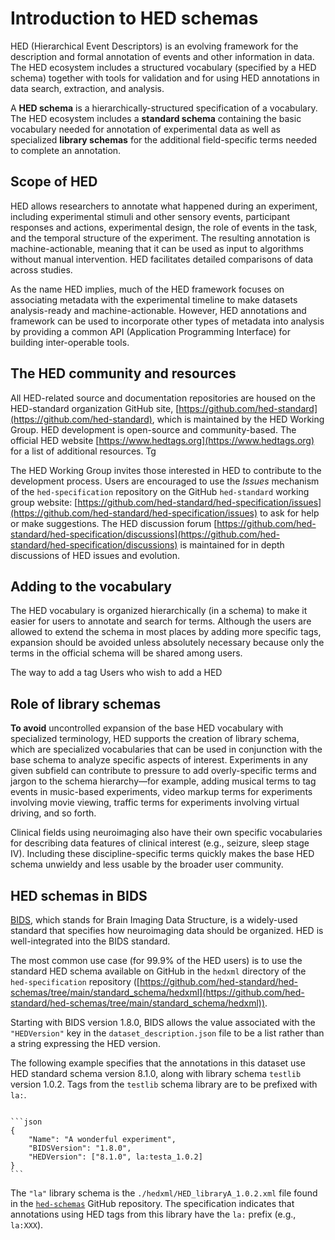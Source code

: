 # Introduction to HED schemas

HED (Hierarchical Event Descriptors) is an evolving framework for the description and
formal annotation of events and other information in data.
The HED ecosystem includes a structured vocabulary (specified by a HED schema)
together with tools for validation and for using HED annotations in data search, 
extraction, and analysis. 

A **HED schema** is a hierarchically-structured specification of a vocabulary.
The HED ecosystem includes a **standard schema** containing the basic vocabulary
needed for annotation of experimental data as well as specialized **library schemas** for
the additional field-specific terms needed to complete an annotation.

## Scope of HED 

HED allows researchers to annotate what happened during an 
experiment, including experimental stimuli and other sensory events, participant responses 
and actions, experimental design, the role of events in the task, and the temporal structure 
of the experiment. The resulting annotation is machine-actionable, meaning that it can be 
used as input to algorithms without manual intervention. HED facilitates detailed comparisons
of data across studies.

As the name HED implies, much of the HED framework focuses on
associating metadata with the experimental timeline to make datasets analysis-ready and
machine-actionable. However, HED annotations and framework can be used to incorporate 
other types of metadata into analysis by providing a common API (Application Programming 
Interface) for building inter-operable tools. 

## The HED community and resources

All HED-related source and documentation repositories are housed on the HED-standard 
organization GitHub site, [https://github.com/hed-standard](https://github.com/hed-standard),
which is maintained by the HED Working Group. HED development is open-source and
community-based. The official HED website [https://www.hedtags.org](https://www.hedtags.org)
for a list of additional resources. Tg

The HED Working Group invites those interested in HED to contribute to the development process. 
Users are encouraged to use the *Issues* mechanism of the `hed-specification`
repository on the GitHub `hed-standard` working group website: 
[https://github.com/hed-standard/hed-specification/issues](https://github.com/hed-standard/hed-specification/issues)
to ask for help or make suggestions. The HED discussion forum 
[https://github.com/hed-standard/hed-specification/discussions](https://github.com/hed-standard/hed-specification/discussions) is maintained for in depth 
discussions of HED issues and evolution.


## Adding to the vocabulary

The HED vocabulary is organized hierarchically (in a schema) to make it easier for users to 
annotate and search for terms.
Although the users are allowed to extend the schema in most places by adding more specific
tags, expansion should be avoided unless absolutely necessary because only the
terms in the official schema will be shared among users.

The way to add a tag 
Users who wish to add a HED

## Role of library schemas

**To avoid** uncontrolled expansion of the base HED vocabulary with specialized terminology, 
HED supports the creation of library schema, which are specialized vocabularies that can
be used in conjunction with the base schema to analyze specific aspects of interest. 
Experiments in any given subfield can contribute to pressure to add 
overly-specific terms and jargon to the schema hierarchy—for example, adding musical 
terms to tag events in music-based experiments, video markup terms for experiments 
involving movie viewing, traffic terms for experiments involving
virtual driving, and so forth. 

Clinical fields using neuroimaging also have their own specific
vocabularies for describing data features of clinical interest (e.g., seizure, sleep stage IV).
Including these discipline-specific terms quickly makes the base HED schema unwieldy and less
usable by the broader user community.

## HED schemas in BIDS

[BIDS](https://bids.neuroimaging.io/), which stands for Brain Imaging Data Structure,
is a widely-used standard that specifies how neuroimaging data should be organized.
HED is well-integrated into the BIDS standard.

The most common use case (for 99.9% of the HED users) is to use the standard 
HED schema available on GitHub in the `hedxml` directory of the `hed-specification` repository 
([https://github.com/hed-standard/hed-schemas/tree/main/standard_schema/hedxml](https://github.com/hed-standard/hed-schemas/tree/main/standard_schema/hedxml)).

Starting with BIDS version 1.8.0, BIDS allows the value associated with the
`"HEDVersion"` key in the `dataset_description.json` file to be a list rather 
than a string expressing the HED version. 

The following example specifies that the annotations in this dataset use HED standard schema
version 8.1.0, along with library schema `testlib` version 1.0.2.
Tags from the `testlib` schema library are to be prefixed with `la:`.


````{admonition} **Example:** Proposed specification of library schema in BIDS.

```json
{
    "Name": "A wonderful experiment",
    "BIDSVersion": "1.8.0",
    "HEDVersion": ["8.1.0", la:testa_1.0.2]
}
```
````

The `"la"` library schema is the `./hedxml/HED_libraryA_1.0.2.xml` file found in the
[`hed-schemas`](https://github.com/hed-standard/hed-schemas) GitHub repository.
The specification indicates that annotations using HED tags from this library 
have the `la:` prefix (e.g., `la:XXX`). 

